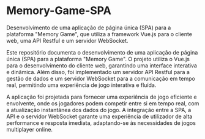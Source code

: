 # Memory-Game-SPA
Desenvolvimento de uma aplicação de página única (SPA) para a plataforma "Memory Game", que utiliza a framework Vue.js para o cliente web, uma API Restful e um servidor WebSocket.

Este repositório documenta o desenvolvimento de uma aplicação de página única (SPA) para a plataforma "Memory Game". O projeto utiliza o Vue.js para o desenvolvimento do cliente web, garantindo uma interface interativa e dinâmica. Além disso, foi implementado um servidor API Restful para a gestão de dados e um servidor WebSocket para a comunicação em tempo real, permitindo uma experiência de jogo interativa e fluída.

A aplicação foi projetada para fornecer uma experiência de jogo eficiente e envolvente, onde os jogadores podem competir entre si em tempo real, com a atualização instantânea dos dados do jogo. A integração entre a SPA, a API e o servidor WebSocket garante uma experiência de utilizador de alta performance e resposta imediata, adaptando-se às necessidades de jogos multiplayer online.
